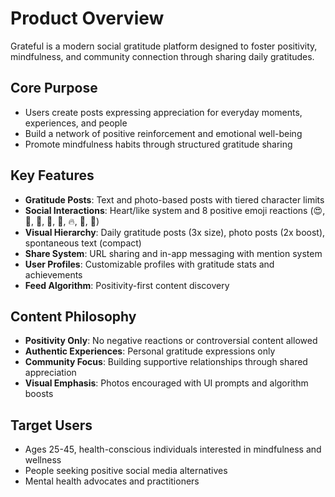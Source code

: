 # Product Overview

Grateful is a modern social gratitude platform designed to foster positivity, mindfulness, and community connection through sharing daily gratitudes.

## Core Purpose
- Users create posts expressing appreciation for everyday moments, experiences, and people
- Build a network of positive reinforcement and emotional well-being
- Promote mindfulness habits through structured gratitude sharing

## Key Features
- **Gratitude Posts**: Text and photo-based posts with tiered character limits
- **Social Interactions**: Heart/like system and 8 positive emoji reactions (😍, 🤗, 🙏, 💪, 🌟, 🔥, 🥰, 👏)
- **Visual Hierarchy**: Daily gratitude posts (3x size), photo posts (2x boost), spontaneous text (compact)
- **Share System**: URL sharing and in-app messaging with mention system
- **User Profiles**: Customizable profiles with gratitude stats and achievements
- **Feed Algorithm**: Positivity-first content discovery

## Content Philosophy
- **Positivity Only**: No negative reactions or controversial content allowed
- **Authentic Experiences**: Personal gratitude expressions only
- **Community Focus**: Building supportive relationships through shared appreciation
- **Visual Emphasis**: Photos encouraged with UI prompts and algorithm boosts

## Target Users
- Ages 25-45, health-conscious individuals interested in mindfulness and wellness
- People seeking positive social media alternatives
- Mental health advocates and practitioners